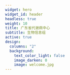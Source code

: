 ```yaml
---
widget: hero
widget_id: header
headless: true
weight: 10
title: 广东省代谢病中心
subtitle: 生物信息组
active: true
design:
  columns: "2"
  background:
    text_color_light: false
    image_darken: 0
    image: welcome.jpg
---
```

